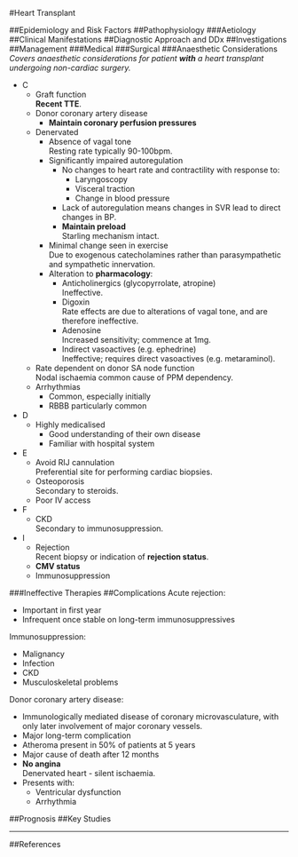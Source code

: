 #Heart Transplant

##Epidemiology and Risk Factors
##Pathophysiology
###Aetiology
##Clinical Manifestations
##Diagnostic Approach and DDx
##Investigations
##Management
###Medical
###Surgical
###Anaesthetic Considerations
*Covers anaesthetic considerations for patient **with** a heart transplant undergoing non-cardiac surgery.*



* C
	* Graft function  
	**Recent TTE**.
	* Donor coronary artery disease
		* **Maintain coronary perfusion pressures**
	* Denervated
		* Absence of vagal tone  
		Resting rate typically 90-100bpm.
		* Significantly impaired autoregulation  
			* No changes to heart rate and contractility with response to:
				* Laryngoscopy
				* Visceral traction
				* Change in blood pressure  
			* Lack of autoregulation means changes in SVR lead to direct changes in BP.
			* **Maintain preload**  
			Starling mechanism intact.
		* Minimal change seen in exercise  
		Due to exogenous catecholamines rather than parasympathetic and sympathetic innervation.
		* Alteration to **pharmacology**:
			* Anticholinergics (glycopyrrolate, atropine)  
			Ineffective.
			* Digoxin  
			Rate effects are due to alterations of vagal tone, and are therefore ineffective.
			* Adenosine  
			Increased sensitivity; commence at 1mg.
			* Indirect vasoactives (e.g. ephedrine)  
			Ineffective; requires direct vasoactives (e.g. metaraminol).
	* Rate dependent on donor SA node function  
	Nodal ischaemia common cause of PPM dependency.
	* Arrhythmias
		* Common, especially initially
		* RBBB particularly common
* D
	* Highly medicalised
		* Good understanding of their own disease
		* Familiar with hospital system
* E
	* Avoid RIJ cannulation  
	Preferential site for performing cardiac biopsies.
	* Osteoporosis  
	Secondary to steroids.
	* Poor IV access
* F
	* CKD  
	Secondary to immunosuppression.
* I
	* Rejection  
	Recent biopsy or indication of **rejection status**.
	* **CMV status**
	* Immunosuppression  


###Ineffective Therapies
##Complications
Acute rejection:
* Important in first year
* Infrequent once stable on long-term immunosuppressives


Immunosuppression:
* Malignancy
* Infection
* CKD
* Musculoskeletal problems

Donor coronary artery disease:
* Immunologically mediated disease of coronary microvasculature, with only later involvement of major coronary vessels.
* Major long-term complication
* Atheroma present in 50% of patients at 5 years
* Major cause of death after 12 months
* **No angina**  
Denervated heart - silent ischaemia.
* Presents with:
	* Ventricular dysfunction
	* Arrhythmia

##Prognosis
##Key Studies

---
##References
